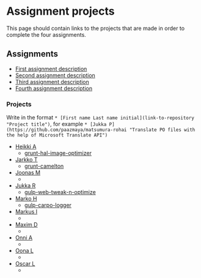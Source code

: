 # Assignment projects

This page should contain links to the projects that are made in order to complete the four assignments.


## Assignments

* [First assignment description](2014-09-16.md)
* [Second assignment description](2014-10-07.md)
* [Third assignment description](2014-10-28.md)
* [Fourth assignment description](2014-11-18.md)

### Projects

Write in the format `* [First name Last name initial](link-to-repository "Project title")`, for example
`* [Jukka P](https://github.com/paazmaya/matsumura-rohai "Translate PO files with the help of Microsoft Translate API")`


* [Heikki A](https://github.com/HeikkiAlanen/hal-image-optimizer "Application to optimize images for web usage")
  * [grunt-hal-image-optimizer](https://github.com/HeikkiAlanen/grunt-hal-image-optimizer)
* [Jarkko T](https://github.com/tuunanen/camelton "Generate and synchronize data skeletons across files")
  * [grunt-camelton](https://github.com/tuunanen/grunt-camelton)
* [Joonas M](https://github.com/merilainen-metropolia/trelloler "Automatically add necessary tasks into Trello")
  * []()
* [Jukka R](https://github.com/jukra/web-tweak-n-optimize "Optimize & tweak your css, js, html and image files")
  * [gulp-web-tweak-n-optimize](http://github.com/jukra/gulp-web-tweak-n-optimize)
* [Marko H](https://github.com/Markoham/carpo-logger "Node.js Advanced Logger")
  * [gulp-carpo-logger](https://github.com/Markoham/gulp-carpo-logger)
* [Markus I](https://github.com/mpiivonen/twitter-data "To get twitter streams and preprocess them")
  * []()
* [Maxim D](https://github.com/tariel/trellotracker "Track time spent on your Trello cards")
  * []()
* [Onni A](https://github.com/onnia/Local-upload-folder "Image folder that optimizes them to web gallery ")
  * []()
* [Oona L](https://github.com/Oona/image-manager/tree/feature-first-assignment "Image manager - manage images in your project")
  * []()
* [Oscar L](https://github.com/olemstrom/node-htmlbatchedit "Batch edit HTML files")
  * []()
